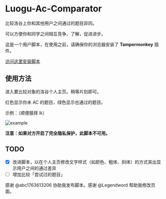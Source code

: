 # Luogu-Ac-Comparator
比较洛谷上你和其他用户之间通过的题目异同。

可以方便你和同学之间相互竞争、了解，促进进步。

这是一个用户脚本，在使用之前，请确保你的浏览器安装了 **Tampermonkey** 插件。

[访问这里安装脚本](https://greasyfork.org/zh-CN/scripts/371669-%E6%B4%9B%E8%B0%B7%E9%80%9A%E8%BF%87%E9%A2%98%E7%9B%AE%E6%AF%94%E8%BE%83%E5%99%A8-yyfcpp)

## 使用方法
进入要比较对象的洛谷个人主页。稍等片刻即可。

红色显示你未 AC 的题目，绿色显示也通过的题目。

示例：（顺便膜拜 lk）

![example](https://s1.ax1x.com/2018/08/28/PO16l4.png)

**注意：如果对方开启了完全隐私保护，此脚本不可用。**

## TODO
- [x] 改进脚本，以在个人主页修改文字样式（如颜色、粗体、斜体）的方式突出显示用户之间的通过差异
- [ ] 增加比较「尝试过的题目」

感谢 @abc1763613206 协助我发布脚本。感谢 @Legendword 帮助我修改页面。
